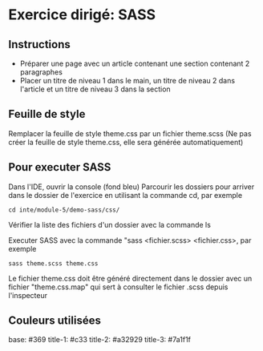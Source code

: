 # Exercice dirigé: SASS

## Instructions
- Préparer une page avec un article contenant une section contenant 2 paragraphes
- Placer un titre de niveau 1 dans le main, un titre de niveau 2 dans l'article et un titre de niveau 3 dans la section

## Feuille de style
Remplacer la feuille de style theme.css par un fichier theme.scss (Ne pas créer la feuille de style theme.css, elle sera générée automatiquement)

## Pour executer SASS
Dans l'IDE, ouvrir la console (fond bleu)
Parcourir les dossiers pour arriver dans le dossier de l'exercice en utilisant la commande cd, par exemple
````
cd inte/module-5/demo-sass/css/
````

Vérifier la liste des fichiers d'un dossier avec la commande ls

Executer SASS avec la commande "sass <fichier.scss> <fichier.css>, par exemple
````
sass theme.scss theme.css
````

Le fichier theme.css doit être généré directement dans le dossier avec un fichier "theme.css.map" qui sert à consulter le fichier .scss depuis l'inspecteur

## Couleurs utilisées
base: #369
title-1: #c33
title-2: #a32929
title-3: #7a1f1f
